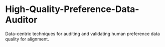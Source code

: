 # High-Quality-Preference-Data-Auditor
Data-centric techniques for auditing and validating human preference data quality for alignment.

